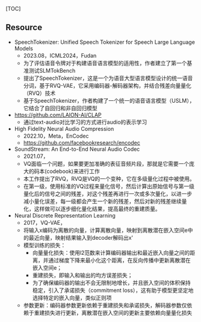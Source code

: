 [TOC]



## Resource

- SpeechTokenizer: Unified Speech Tokenizer for Speech Large Language Models
  - 2023.08，ICML2024，Fudan
  - 为了评估语音令牌对于构建语音语言模型的适用性，作者建立了第一个基准测试SLMTokBench
  - 提出了SpeechTokenizer，这是一个为语音大型语言模型设计的统一语音分词，基于RVQ-VAE，它采用编码器-解码器架构，并结合残差向量量化（RVQ）技术
  - 基于SpeechTokenizer，作者构建了一个统一的语音语言模型（USLM），它结合了自回归和非自回归模型
- https://github.com/LAION-AI/CLAP
  - 通过text-audio对比学习的方式进行audio的表示学习
- High Fidelity Neural Audio Compression
  - 2022.10，Meta，EnCodec
  - https://github.com/facebookresearch/encodec
- SoundStream: An End-to-End Neural Audio Codec
  - 2021.07，
  - VQ面临一个问题，如果要更加准确的表征音频片段，那就是它需要一个庞大的码本(codebook)来进行工作
  - 本工作提出了RVQ，RVQ是VQ的一个变种，它在多级量化过程中被使用。
  - 在第一级，使用标准的VQ过程来量化信号，然后计算出原始信号与第一级量化后的信号之间的残差，对这个残差再进行一次或多次量化，以进一步减小量化误差，每一级都会产生一个新的残差，然后对新的残差继续量化，这样做可以逐步细化量化结果，提高最终的重建质量。
- Neural Discrete Representation Learning
  - 2017，VQ-VAE，
  - 将输入x编码为离散的向量，计算离散向量，映射到离散潜在嵌入空间e中的最近向量，映射结果输入到decoder解码出x'
  - 模型训练的损失：
    - 向量量化损失：使用l2范数来计算编码器输出和最近嵌入向量之间的距离，并通过梯度下降来最小化这个距离，在反向传播中更新离散潜在嵌入空间e；
    - 重建损失，即输入和输出的均方误差损失；
    - 为了确保编码器的输出不会无限制地增长，并且嵌入空间的体积保持稳定，引入了承诺损失（commitment loss），这有助于模型更坚定地选择特定的嵌入向量，类似正则项
  - 参数更新：编码器参数更新依赖于重建损失和承诺损失，解码器参数仅依赖于重建损失进行更新，离散潜在嵌入空间的更新主要依赖向量量化损失